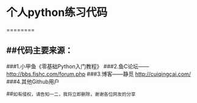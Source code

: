 # 个人python练习代码

========

##代码主要来源：
-----
###1.小甲鱼《零基础Python入门教程》
###2.鱼C论坛——http://bbs.fishc.com/forum.php
###3.博客——静觅 http://cuiqingcai.com/
###4.其他Github用户

##`如有侵权，请告知一二，我将立即删除，谢谢各位网友的分享`
